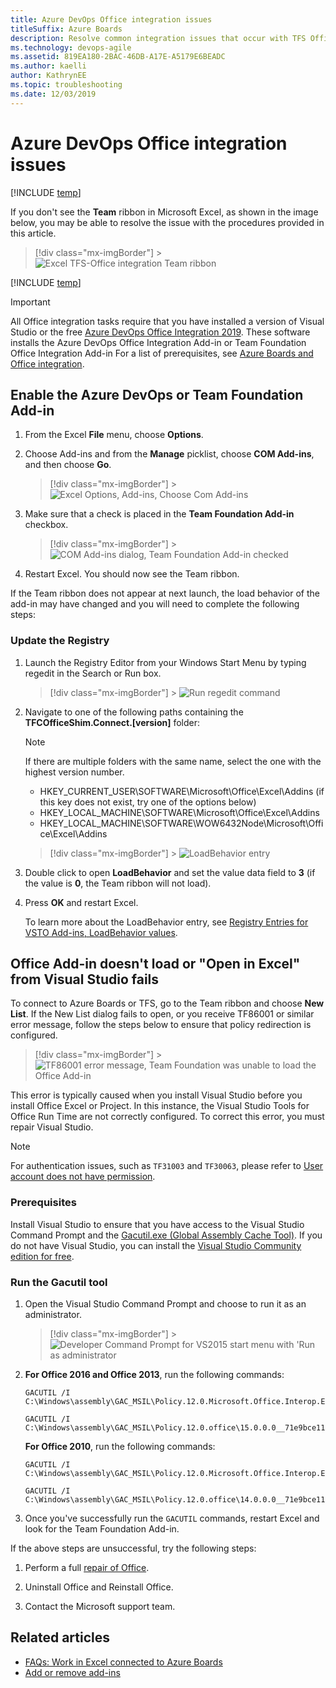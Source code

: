 ```yaml
---
title: Azure DevOps Office integration issues
titleSuffix: Azure Boards
description: Resolve common integration issues that occur with TFS Office integration, resolve TF86001 
ms.technology: devops-agile
ms.assetid: 819EA180-2BAC-46DB-A17E-A5179E6BEADC
ms.author: kaelli
author: KathrynEE
ms.topic: troubleshooting
ms.date: 12/03/2019  
---
```


# Azure DevOps Office integration issues

[!INCLUDE [temp](../../includes/version-vsts-tfs-all-versions.md)]

If you don't see the **Team** ribbon in Microsoft Excel, as shown in the image below, you may be able to resolve the issue with the procedures provided in this article.

> [!div class="mx-imgBorder"] > ![Excel TFS-Office integration Team ribbon](media/tfs-office-issues-excel-team-ribbon.png)

[!INCLUDE [temp](../../includes/deprecate-project.md)]

> [!IMPORTANT]  
> All Office integration tasks require that you have installed a version of Visual Studio or the free [Azure DevOps Office Integration 2019](https://visualstudio.microsoft.com/downloads). These software installs the Azure DevOps Office Integration Add-in or Team Foundation Office Integration Add-in For a list of prerequisites, see [Azure Boards and Office integration](track-work.md).

## Enable the Azure DevOps or Team Foundation Add-in

1.  From the Excel **File** menu, choose **Options**.
2.  Choose Add-ins and from the **Manage** picklist, choose **COM Add-ins**, and then choose **Go**.

    > [!div class="mx-imgBorder"] > ![Excel Options, Add-ins, Choose Com Add-ins](media/tfs-office-issues-excel-open-com-add-ins.png)

3.  Make sure that a check is placed in the **Team Foundation Add-in** checkbox.

    > [!div class="mx-imgBorder"] > ![COM Add-ins dialog, Team Foundation Add-in checked](media/tfs-office-issues-excel-tfs-add-in-checkbox.png)

4.  Restart Excel. You should now see the Team ribbon.

If the Team ribbon does not appear at next launch, the load behavior of the add-in may have changed and you will need to complete the following steps:

### Update the Registry

1.  Launch the Registry Editor from your Windows Start Menu by typing regedit in the Search or Run box.

    > [!div class="mx-imgBorder"] > ![Run regedit command](media/tfs-office-issues-run-regedit.png)

2.  Navigate to one of the following paths containing the **TFCOfficeShim.Connect.[version]** folder:

    > [!NOTE]  
    > If there are multiple folders with the same name, select the one with the highest version number.

    - HKEY_CURRENT_USER\SOFTWARE\Microsoft\Office\Excel\Addins (if this key does not exist, try one of the options below)
    - HKEY_LOCAL_MACHINE\SOFTWARE\Microsoft\Office\Excel\Addins
    - HKEY_LOCAL_MACHINE\SOFTWARE\WOW6432Node\Microsoft\Office\Excel\Addins

    > [!div class="mx-imgBorder"] > ![LoadBehavior entry](media/tfs-office-issues-regedit-loadbehavior-key.png)

3.  Double click to open **LoadBehavior** and set the value data field to **3** (if the value is **0**, the Team ribbon will not load).

4.  Press **OK** and restart Excel.

    To learn more about the LoadBehavior entry, see [Registry Entries for VSTO Add-ins, LoadBehavior values](https://msdn.microsoft.com/library/bb386106.aspx#LoadBehavior).

## Office Add-in doesn't load or "Open in Excel" from Visual Studio fails

To connect to Azure Boards or TFS, go to the Team ribbon and choose **New List**. If the New List dialog fails to open, or you receive TF86001 or similar error message, follow the steps below to ensure that policy redirection is configured.

> [!div class="mx-imgBorder"] > ![TF86001 error message, Team Foundation was unable to load the Office Add-in](media/tfs-office-issues-tf86001.png)

This error is typically caused when you install Visual Studio before you install Office Excel or Project. In this instance, the Visual Studio Tools for Office Run Time are not correctly configured. To correct this error, you must repair Visual Studio.

> [!NOTE]
> For authentication issues, such as `TF31003` and `TF30063`, please refer to [User account does not have permission](/azure/devops/reference/error/tf31003-user-account-no-permission-connect-tfs).

### Prerequisites

Install Visual Studio to ensure that you have access to the Visual Studio Command Prompt and the [Gacutil.exe (Global Assembly Cache Tool)](/dotnet/framework/tools/gacutil-exe-gac-tool). If you do not have Visual Studio, you can install the [Visual Studio Community edition for free](https://visualstudio.microsoft.com/downloads/).

### Run the Gacutil tool

1.  Open the Visual Studio Command Prompt and choose to run it as an administrator.

    > [!div class="mx-imgBorder"] > ![Developer Command Prompt for VS2015 start menu with 'Run as administrator](media/tfs-office-issues-run-developer-cmd-prompt.png)

2.  **For Office 2016 and Office 2013**, run the following commands:

    ```
    GACUTIL /I C:\Windows\assembly\GAC_MSIL\Policy.12.0.Microsoft.Office.Interop.Excel\15.0.0.0__71e9bce111e9429c\Policy.12.0.Microsoft.Office.Interop.Excel.dll
    ```

    ```
    GACUTIL /I C:\Windows\assembly\GAC_MSIL\Policy.12.0.office\15.0.0.0__71e9bce111e9429c\Policy.12.0.Office.dll
    ```

    **For Office 2010**, run the following commands:

    ```
    GACUTIL /I C:\Windows\assembly\GAC_MSIL\Policy.12.0.Microsoft.Office.Interop.Excel\14.0.0.0__71e9bce111e9429c\Policy.12.0.Microsoft.Office.Interop.Excel.dll
    ```

    ```
    GACUTIL /I C:\Windows\assembly\GAC_MSIL\Policy.12.0.office\14.0.0.0__71e9bce111e9429c\Policy.12.0.Office.dll
    ```

3.  Once you've successfully run the `GACUTIL` commands, restart Excel and look for the Team Foundation Add-in.

If the above steps are unsuccessful, try the following steps:

1.  Perform a full [repair of Office](https://support.office.com/article/Repair-an-Office-application-7821d4b6-7c1d-4205-aa0e-a6b40c5bb88b?ui=en-US&rs=en-US&ad=US).

2.  Uninstall Office and Reinstall Office.

3.  Contact the Microsoft support team.

## Related articles

- [FAQs: Work in Excel connected to Azure Boards](faqs.md)
- [Add or remove add-ins](https://support.office.com/article/Add-or-remove-add-ins-0af570c4-5cf3-4fa9-9b88-403625a0b460)
